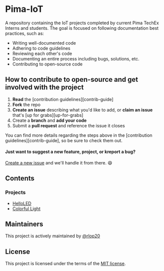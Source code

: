 # Pima-IoT
A repository containing the IoT projects completed by current Pima TechEx Interns and students.
The goal is focused on following documentation best practices, such as:

- Writing well-documented code
- Adhering to code guidelines
- Reviewing each other's code
- Documenting an entire process including bugs, solutions, etc.
- Contributing to open-source code

## How to contribute to open-source and get involved with the project

1. **Read** the [contribution guidelines][contrib-guide]
1. **Fork** the repo
1. **Create an issue** describing what you'd like to add, or **claim an issue** that's [up for grabs][up-for-grabs]
1. Create a **branch** and **add your code**
1. Submit a **pull request** and reference the issue it closes

You can find more details regarding the steps above in the [contribution
guidelines][contrib-guide], so be sure to check them out.

#### Just want to suggest a new feature, project, or kreport a bug?

[Create a new issue](https://github.com/ProAlgos/ProAlgos-Cpp/issues/new) and we'll
handle it from there. :smile:

## Contents

### Projects
   * [HelloLED](projects/HelloLED)
   * [Colorful Light](projects/ColorfulLight)

## Maintainers

This project is actively maintained by [@rlop20](https://github.com/rlop20)

## License

This project is licensed under the terms of the [MIT license](LICENSE.md).
